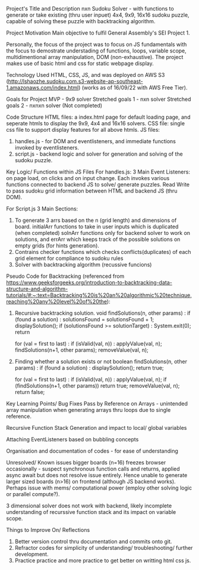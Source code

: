 Project's Title and Description
nxn Sudoku Solver - with functions to generate or take existing (thru user inpuet) 4x4, 9x9, 16x16 sudoku puzzle, capable of solving these puzzle with backtracking algorithm.



Project Motivation
Main objective to fulfil General Assembly's SEI Project 1.

Personally, the focus of the project was to focus on JS fundamentals with the focus to demostrate understading of functions, loops, variable scope, multidimentional array manipulation, DOM (non-exhaustive). The project makes use of basic html and css for static webpage display.



Technology Used
HTML, CSS, JS, and was deployed on AWS S3 (http://lshaozhe.sudoku.com.s3-website-ap-southeast-1.amazonaws.com/index.html) (works as of 16/09/22 with AWS Free Tier).



Goals for Project
MVP - 9x9 solver
Stretched goals 1 - nxn solver
Stretched goals 2 - nxnxn solver (Not completed)



Code Structure
HTML files: a index.html page for default loading page, and seperate htmls to display the 9x9, 4x4 and 16x16 solvers.
CSS file: single css file to support display features for all above htmls.
JS files: 
1. handles.js - for DOM and eventlisteners, and immediate functions invoked by eventlisteners.
2. script.js - backend logic and solver for generation and solving of the sudoku puzzle.



Key Logic/ Functions within JS Files
For handles.js:
3 Main Event Listeners: on page load, on clicks and on input change. Each invokes various functions connected to backend JS to solve/ generate puzzles.
Read Write to pass sudoku grid information between HTML and backend JS (thru DOM).

For Script.js
3 Main Sections:
1. To generate 3 arrs based on the n (grid length) and dimensions of board. initialArr functions to take in user inputs which is duplicated (when completed)
solnArr functions only for backend solver to work on solutions, and
errArr which keeps track of the possible solutions on empty grids (for hints generation).
2. Contrains checker functions which checks conflicts(duplicates) of each grid element for compliance to sudoku rules
3. Solver with backtracking algorithm (recussive funcions)



Pseudo Code for Backtracking (referenced from https://www.geeksforgeeks.org/introduction-to-backtracking-data-structure-and-algorithm-tutorials/#:~:text=Backtracking%20is%20an%20algorithmic%20technique,reaching%20any%20level%20of%20the):  

1. Recursive backtracking solution. 
void findSolutions(n, other params) :
    if (found a solution) :
        solutionsFound = solutionsFound + 1;
        displaySolution();
        if (solutionsFound >= solutionTarget) : 
            System.exit(0);
        return

    for (val = first to last) :
        if (isValid(val, n)) :
            applyValue(val, n);
            findSolutions(n+1, other params);
            removeValue(val, n);


2. Finding whether a solution exists or not 
boolean findSolutions(n, other params) :
    if (found a solution) :
        displaySolution();
        return true;

    for (val = first to last) :
        if (isValid(val, n)) :
            applyValue(val, n);
            if (findSolutions(n+1, other params))
                return true;
            removeValue(val, n);
        return false;

Key Learning Points/ Bug Fixes
Pass by Reference on Arrays - unintended array manipulation when generating arrays thru loops due to single reference.

Recursive Function Stack Generation and impact to local/ global variables

Attaching EventListeners based on bubbling concepts

Organisation and documentation of codes - for ease of understanding



Unresolved/ Known issues
bigger boards (n=16) freezes browser occasionally - suspect synchronous function calls and returns, applied async await but does not resolve issue entirely. Hence unable to generate larger sized boards (n>16) on frontend (although JS backend works). Perhaps issue with mems/ computational power (employ other solving logic or parallel compute?).

3 dimensional solver does not work with backend, likely incomplete understanding of recurssive function stack and its impact on variable scope.



Things to Improve On/ Reflections
1. Better version control thru documentation and commits onto git.
2. Refractor codes for simplicity of understanding/ troubleshooting/ further development.
3. Practice practice and more practice to get better on writting html css js.